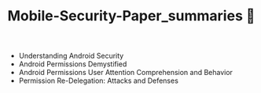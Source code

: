 <html>
  <header>
    <h1 title="Paper Summaries"> Mobile-Security-Paper_summaries 📃</h1>
  </header>
  
  <body>
    <ul>
      <li>Understanding Android Security</li>
      <li>Android Permissions Demystified</li>
      <li>Android Permissions User Attention Comprehension and Behavior</li>
      <li>Permission Re-Delegation: Attacks and Defenses</li>
    </ul>
  </body>
 
</html>
